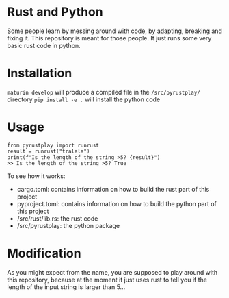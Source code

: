 # Rust and Python
Some people learn by messing around with code, by adapting, breaking and fixing it. This repository is meant for those people. It just runs some very basic rust code in python.

# Installation
`maturin develop` will produce a compiled file in the `/src/pyrustplay/` directory
`pip install -e .` will install the python code 

# Usage
```
from pyrustplay import runrust
result = runrust("tralala")
print(f"Is the length of the string >5? {result}")
>> Is the length of the string >5? True
```
To see how it works:
* cargo.toml: contains information on how to build the rust part of this project
* pyproject.toml: contains information on how to build the python part of this project
* /src/rust/lib.rs: the rust code
* /src/pyrustplay: the python package

# Modification
As you might expect from the name, you are supposed to play around with this repository, because at the moment it just uses rust to tell you if the length of the input string is larger than 5...
